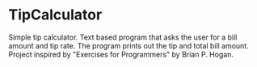 # TipCalculator
Simple tip calculator. Text based program that asks the user for a bill amount and tip rate. The program prints out the tip and total bill amount. Project inspired by "Exercises for Programmers" by Brian P. Hogan.
